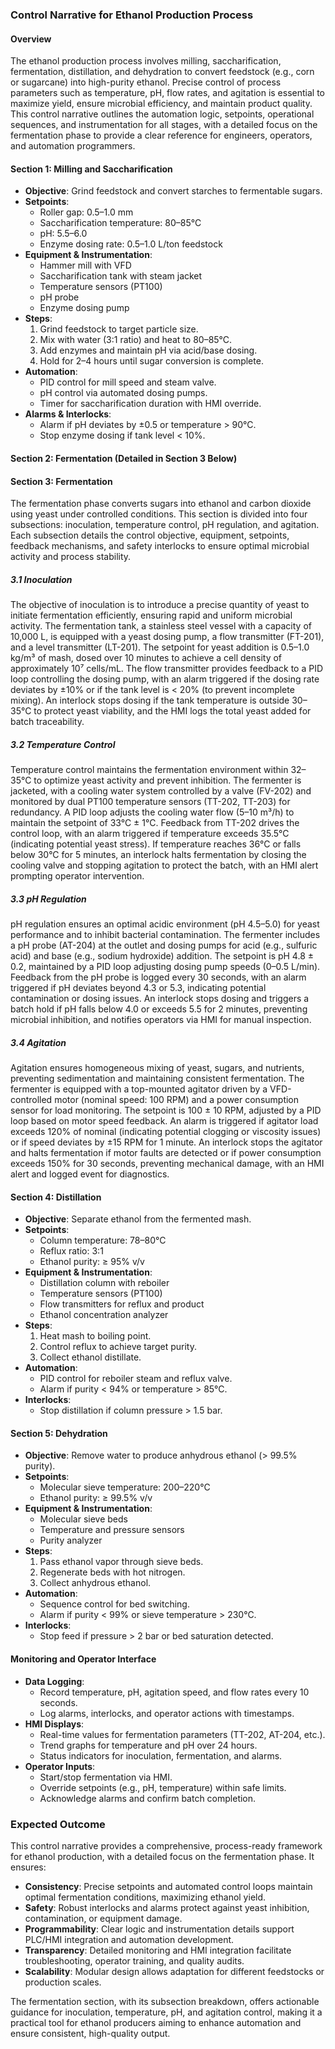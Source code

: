 ### Control Narrative for Ethanol Production Process

#### Overview
The ethanol production process involves milling, saccharification, fermentation, distillation, and dehydration to convert feedstock (e.g., corn or sugarcane) into high-purity ethanol. Precise control of process parameters such as temperature, pH, flow rates, and agitation is essential to maximize yield, ensure microbial efficiency, and maintain product quality. This control narrative outlines the automation logic, setpoints, operational sequences, and instrumentation for all stages, with a detailed focus on the fermentation phase to provide a clear reference for engineers, operators, and automation programmers.

#### Section 1: Milling and Saccharification
- **Objective**: Grind feedstock and convert starches to fermentable sugars.
- **Setpoints**:
  - Roller gap: 0.5–1.0 mm
  - Saccharification temperature: 80–85°C
  - pH: 5.5–6.0
  - Enzyme dosing rate: 0.5–1.0 L/ton feedstock
- **Equipment & Instrumentation**:
  - Hammer mill with VFD
  - Saccharification tank with steam jacket
  - Temperature sensors (PT100)
  - pH probe
  - Enzyme dosing pump
- **Steps**:
  1. Grind feedstock to target particle size.
  2. Mix with water (3:1 ratio) and heat to 80–85°C.
  3. Add enzymes and maintain pH via acid/base dosing.
  4. Hold for 2–4 hours until sugar conversion is complete.
- **Automation**:
  - PID control for mill speed and steam valve.
  - pH control via automated dosing pumps.
  - Timer for saccharification duration with HMI override.
- **Alarms & Interlocks**:
  - Alarm if pH deviates by ±0.5 or temperature > 90°C.
  - Stop enzyme dosing if tank level < 10%.

#### Section 2: Fermentation (Detailed in Section 3 Below)

#### Section 3: Fermentation
The fermentation phase converts sugars into ethanol and carbon dioxide using yeast under controlled conditions. This section is divided into four subsections: inoculation, temperature control, pH regulation, and agitation. Each subsection details the control objective, equipment, setpoints, feedback mechanisms, and safety interlocks to ensure optimal microbial activity and process stability.

##### 3.1 Inoculation
The objective of inoculation is to introduce a precise quantity of yeast to initiate fermentation efficiently, ensuring rapid and uniform microbial activity. The fermentation tank, a stainless steel vessel with a capacity of 10,000 L, is equipped with a yeast dosing pump, a flow transmitter (FT-201), and a level transmitter (LT-201). The setpoint for yeast addition is 0.5–1.0 kg/m³ of mash, dosed over 10 minutes to achieve a cell density of approximately 10⁷ cells/mL. The flow transmitter provides feedback to a PID loop controlling the dosing pump, with an alarm triggered if the dosing rate deviates by ±10% or if the tank level is < 20% (to prevent incomplete mixing). An interlock stops dosing if the tank temperature is outside 30–35°C to protect yeast viability, and the HMI logs the total yeast added for batch traceability.

##### 3.2 Temperature Control
Temperature control maintains the fermentation environment within 32–35°C to optimize yeast activity and prevent inhibition. The fermenter is jacketed, with a cooling water system controlled by a valve (FV-202) and monitored by dual PT100 temperature sensors (TT-202, TT-203) for redundancy. A PID loop adjusts the cooling water flow (5–10 m³/h) to maintain the setpoint of 33°C ± 1°C. Feedback from TT-202 drives the control loop, with an alarm triggered if temperature exceeds 35.5°C (indicating potential yeast stress). If temperature reaches 36°C or falls below 30°C for 5 minutes, an interlock halts fermentation by closing the cooling valve and stopping agitation to protect the batch, with an HMI alert prompting operator intervention.

##### 3.3 pH Regulation
pH regulation ensures an optimal acidic environment (pH 4.5–5.0) for yeast performance and to inhibit bacterial contamination. The fermenter includes a pH probe (AT-204) at the outlet and dosing pumps for acid (e.g., sulfuric acid) and base (e.g., sodium hydroxide) addition. The setpoint is pH 4.8 ± 0.2, maintained by a PID loop adjusting dosing pump speeds (0–0.5 L/min). Feedback from the pH probe is logged every 30 seconds, with an alarm triggered if pH deviates beyond 4.3 or 5.3, indicating potential contamination or dosing issues. An interlock stops dosing and triggers a batch hold if pH falls below 4.0 or exceeds 5.5 for 2 minutes, preventing microbial inhibition, and notifies operators via HMI for manual inspection.

##### 3.4 Agitation
Agitation ensures homogeneous mixing of yeast, sugars, and nutrients, preventing sedimentation and maintaining consistent fermentation. The fermenter is equipped with a top-mounted agitator driven by a VFD-controlled motor (nominal speed: 100 RPM) and a power consumption sensor for load monitoring. The setpoint is 100 ± 10 RPM, adjusted by a PID loop based on motor speed feedback. An alarm is triggered if agitator load exceeds 120% of nominal (indicating potential clogging or viscosity issues) or if speed deviates by ±15 RPM for 1 minute. An interlock stops the agitator and halts fermentation if motor faults are detected or if power consumption exceeds 150% for 30 seconds, preventing mechanical damage, with an HMI alert and logged event for diagnostics.

#### Section 4: Distillation
- **Objective**: Separate ethanol from the fermented mash.
- **Setpoints**:
  - Column temperature: 78–80°C
  - Reflux ratio: 3:1
  - Ethanol purity: ≥ 95% v/v
- **Equipment & Instrumentation**:
  - Distillation column with reboiler
  - Temperature sensors (PT100)
  - Flow transmitters for reflux and product
  - Ethanol concentration analyzer
- **Steps**:
  1. Heat mash to boiling point.
  2. Control reflux to achieve target purity.
  3. Collect ethanol distillate.
- **Automation**:
  - PID control for reboiler steam and reflux valve.
  - Alarm if purity < 94% or temperature > 85°C.
- **Interlocks**:
  - Stop distillation if column pressure > 1.5 bar.

#### Section 5: Dehydration
- **Objective**: Remove water to produce anhydrous ethanol (> 99.5% purity).
- **Setpoints**:
  - Molecular sieve temperature: 200–220°C
  - Ethanol purity: ≥ 99.5% v/v
- **Equipment & Instrumentation**:
  - Molecular sieve beds
  - Temperature and pressure sensors
  - Purity analyzer
- **Steps**:
  1. Pass ethanol vapor through sieve beds.
  2. Regenerate beds with hot nitrogen.
  3. Collect anhydrous ethanol.
- **Automation**:
  - Sequence control for bed switching.
  - Alarm if purity < 99% or sieve temperature > 230°C.
- **Interlocks**:
  - Stop feed if pressure > 2 bar or bed saturation detected.

#### Monitoring and Operator Interface
- **Data Logging**:
  - Record temperature, pH, agitation speed, and flow rates every 10 seconds.
  - Log alarms, interlocks, and operator actions with timestamps.
- **HMI Displays**:
  - Real-time values for fermentation parameters (TT-202, AT-204, etc.).
  - Trend graphs for temperature and pH over 24 hours.
  - Status indicators for inoculation, fermentation, and alarms.
- **Operator Inputs**:
  - Start/stop fermentation via HMI.
  - Override setpoints (e.g., pH, temperature) within safe limits.
  - Acknowledge alarms and confirm batch completion.

### Expected Outcome

This control narrative provides a comprehensive, process-ready framework for ethanol production, with a detailed focus on the fermentation phase. It ensures:
- **Consistency**: Precise setpoints and automated control loops maintain optimal fermentation conditions, maximizing ethanol yield.
- **Safety**: Robust interlocks and alarms protect against yeast inhibition, contamination, or equipment damage.
- **Programmability**: Clear logic and instrumentation details support PLC/HMI integration and automation development.
- **Transparency**: Detailed monitoring and HMI integration facilitate troubleshooting, operator training, and quality audits.
- **Scalability**: Modular design allows adaptation for different feedstocks or production scales.

The fermentation section, with its subsection breakdown, offers actionable guidance for inoculation, temperature, pH, and agitation control, making it a practical tool for ethanol producers aiming to enhance automation and ensure consistent, high-quality output.
